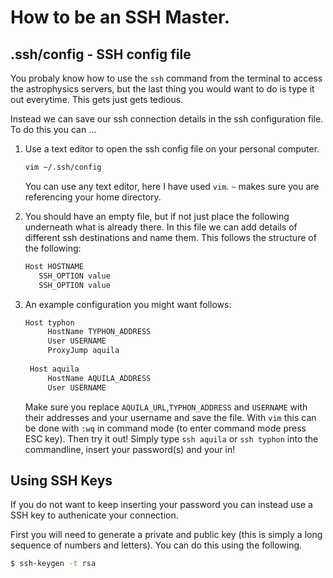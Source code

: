 # How to be an SSH Master.
## .ssh/config - SSH config file

You probaly know how to use the ```ssh``` command from the terminal to access the astrophysics servers, but the last thing you would want to do is type it out everytime. This gets just gets tedious. 

Instead we can save our ssh connection details in the ssh configuration file. To do this you can ...

1. Use a text editor to open the ssh config file on your personal computer.
   ```bash
   vim ~/.ssh/config 
   ```
   You can use any text editor, here I have used ```vim```. ```~``` makes sure you are referencing your home directory. 

2. You should have an empty file, but if not just place the following underneath what is already there. In this file we can add details of different ssh destinations and name them. This follows the structure of the following:
   ```bash
   Host HOSTNAME
      SSH_OPTION value
      SSH_OPTION value

   ```
3. An example configuration you might want follows:
   ```bash
   Host typhon
        HostName TYPHON_ADDRESS
        User USERNAME
        ProxyJump aquila
    
    Host aquila
        HostName AQUILA_ADDRESS
        User USERNAME
   ```
   Make sure you replace ```AQUILA_URL```,```TYPHON_ADDRESS``` and ```USERNAME``` with their addresses and your username and save the file. With ```vim``` this can be done with ```:wq``` in command mode (to enter command mode press ESC key). Then try it out! Simply type ```ssh aquila``` or ```ssh typhon``` into the commandline, insert your password(s) and your in! 

## Using SSH Keys

If you do not want to keep inserting your password you can instead use a SSH key to authenicate your connection.

First you will need to generate a private and public key (this is simply a long sequence of numbers and letters). You can do this using the following.
```bash
$ ssh-keygen -t rsa
```

